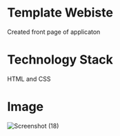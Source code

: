 # Template Webiste
Created front page of applicaton

# Technology Stack
HTML and CSS

# Image
![Screenshot (18)](https://user-images.githubusercontent.com/48684466/217092562-18346808-c5ff-488a-8db2-89c6e1bb1976.png)
